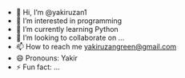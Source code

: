 - 👋 Hi, I’m @yakiruzan1
- 👀 I’m interested in programming
- 🌱 I’m currently learning Python
- 💞️ I’m looking to collaborate on ...
- 📫 How to reach me yakiruzangreen@gmail.com
- 😄 Pronouns: Yakir
- ⚡ Fun fact: ...

<!---
yakiruzan1/yakiruzan1 is a ✨ special ✨ repository because its `README.md` (this file) appears on your GitHub profile.
You can click the Preview link to take a look at your changes.
--->
